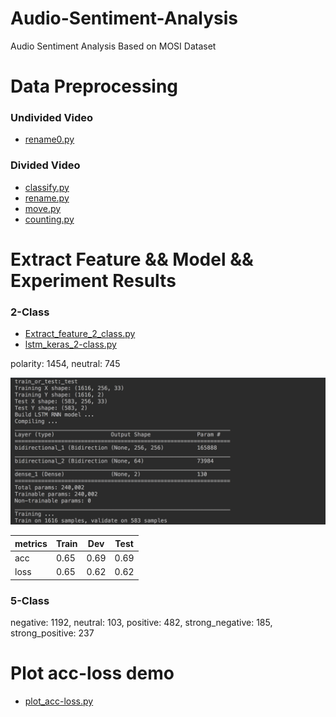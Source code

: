 # Audio-Sentiment-Analysis
Audio Sentiment Analysis Based on MOSI Dataset

# Data Preprocessing
### Undivided Video
 - [rename0.py](https://github.com/ASA-MOSI/Audio-Sentiment-Analysis/blob/master/rename0.py)
 
### Divided Video
 - [classify.py](https://github.com/ASA-MOSI/Audio-Sentiment-Analysis/blob/master/classify.py)
 - [rename.py](https://github.com/ASA-MOSI/Audio-Sentiment-Analysis/blob/master/rename.py)
 - [move.py](https://github.com/ASA-MOSI/Audio-Sentiment-Analysis/blob/master/move.py)
 - [counting.py](https://github.com/ASA-MOSI/Audio-Sentiment-Analysis/blob/master/counting.py)
 
 # Extract Feature && Model && Experiment Results
 ### 2-Class
 - [Extract_feature_2_class.py](https://github.com/ASA-MOSI/Audio-Sentiment-Analysis/blob/master/Extract_feature_2_class.py)
 - [lstm_keras_2-class.py](https://github.com/ASA-MOSI/Audio-Sentiment-Analysis/blob/master/lstm_keras_2-class.py)
 
polarity: 1454, neutral: 745

![Figure 1](https://github.com/ASA-MOSI/Audio-Sentiment-Analysis/raw/master/images/2_class_model.png)

metrics| Train | Dev | Test | 
  --- |--- | --- | --- | 
 acc | 0.65 | 0.69 | 0.69 |
 loss | 0.65 | 0.62 | 0.62 |
 
### 5-Class


negative: 1192, neutral: 103, positive: 482, strong_negative: 185, strong_positive: 237
 

# Plot acc-loss demo
  - [plot_acc-loss.py](https://github.com/ASA-MOSI/Audio-Sentiment-Analysis/blob/master/plot_acc-loss.py)
 
